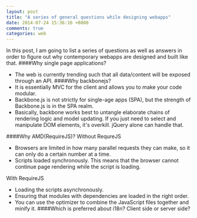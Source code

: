 ```yaml
---
layout: post
title: "A series of general questions while designing webapps"
date: 2014-07-24 15:36:16 +0800
comments: true
categories: web
---
```

In this post, I am going to list a series of questions as well as answers in order to figure out why contemporary webapps are designed and built like that.
####Why single page applications?
* The web is currently trending such that all data/content will be exposed through an API.
####Why backbonejs?
* It is essentially MVC for the client and allows you to make your code modular.
* Backbone.js is not strictly for single-age apps (SPA), but the strength of Backbone.js is in the SPA realm.
* Basically, backbone works best to untangle elaborate chains of rendering logic and model updating. If you just need to select and manipulate DOM elements, it's overkill. jQuery alone can handle that.

####Why AMD(RequireJS)?
Without RequreJS

* Browsers are limited in how many parallel requests they can make, so it can only do a certain number at a time.
* Scripts loaded synchronously. This means that the browser cannot continue page rendering while the script is loading.

With RequireJS

* Loading the scripts asynchronously.
* Ensuring that modules with dependencies are loaded in the right order. 
* You can use the optimizer to combine the JavaScript files together and minify it.
####Which is preferred about i18n? Client side or server side?




